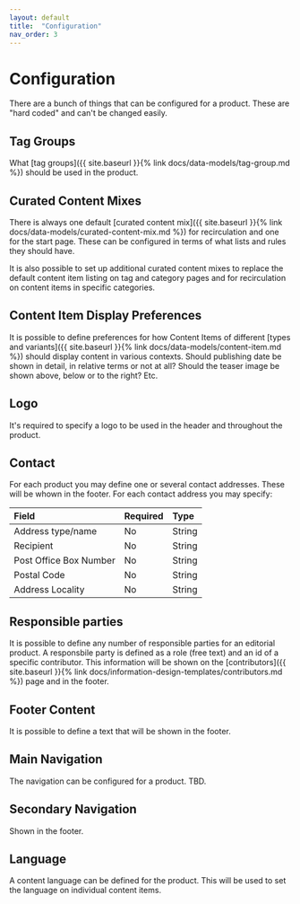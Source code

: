 ```yaml
---
layout: default
title:  "Configuration"
nav_order: 3
---
```


# Configuration

There are a bunch of things that can be configured for a product.
These are "hard coded" and can't be changed easily.

## Tag Groups

What [tag groups]({{ site.baseurl }}{% link docs/data-models/tag-group.md %}) should be used in the product.

## Curated Content Mixes

There is always one default [curated content mix]({{ site.baseurl }}{% link docs/data-models/curated-content-mix.md %}) for recirculation and one for the start page. 
These can be configured in terms of what lists and rules they should have. 

It is also possible to set up additional curated content mixes to replace the default content item listing
on tag and category pages and for recirculation on content items in specific categories.

## Content Item Display Preferences

It is possible to define preferences for how Content Items of different [types and variants]({{ site.baseurl }}{% link docs/data-models/content-item.md %}) should display content in various contexts. 
Should publishing date be shown in detail, in relative terms or not at all? Should the teaser image
be shown above, below or to the right? Etc.

## Logo

It's required to specify a logo to be used in the header and throughout the product.

## Contact

For each product you may define one or several contact addresses. These will be whown in the footer.
For each contact address you may specify:

| Field                                           | Required | Type     |
|:------------------------------------------------|:---------|:---------|
| Address type/name                               | No       | String   |
| Recipient                                       | No       | String   |
| Post Office Box Number                          | No       | String   |
| Postal Code                                     | No       | String   |
| Address Locality                                | No       | String   |

## Responsible parties

It is possible to define any number of responsible parties for an editorial product.
A responsbile party is defined as a role (free text) and an id of a specific contributor.
This information will be shown on the [contributors]({{ site.baseurl }}{% link docs/information-design-templates/contributors.md %}) page and in the footer.

## Footer Content

It is possible to define a text that will be shown in the footer.

## Main Navigation

The navigation can be configured for a product. TBD.

## Secondary Navigation

Shown in the footer.

## Language

A content language can be defined for the product. This will be used to set the language on
individual content items. 
